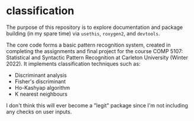 # classification

The purpose of this repository is to explore documentation and package building
(in my spare time) via `usethis`, `roxygen2`, and `devtools`.

The core code forms a basic pattern recognition system, created in completing
the assignments and final project for the course COMP 5107: Statistical and
Syntactic Pattern Recognition at Carleton University (Winter 2022). It
implements classification techniques such as:

- Discriminant analysis
- Fisher's discriminant
- Ho-Kashyap algorithm
- K nearest neighbours

I don't think this will ever become a "legit" package since I'm not including
any checks on user inputs.
